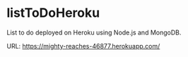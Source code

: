# listToDoHeroku
List to do deployed on Heroku using Node.js and MongoDB.


URL: https://mighty-reaches-46877.herokuapp.com/
